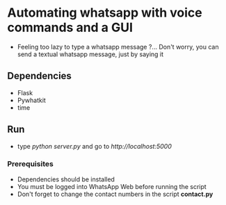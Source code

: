 # Automating whatsapp with voice commands and a GUI
* Feeling too lazy to type a whatsapp message ?... Don't worry, you can send a textual whatsapp message, just by saying it

## Dependencies
* Flask
* Pywhatkit
* time

## Run
* type *python server.py* and go to *http://localhost:5000*

### Prerequisites
* Dependencies should be installed
* You must be logged into WhatsApp Web before running the script
* Don't forget to change the contact numbers in the script **contact.py**